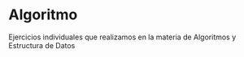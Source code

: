 # Algoritmo
Ejercicios individuales que realizamos en la materia de Algoritmos y Estructura de Datos
